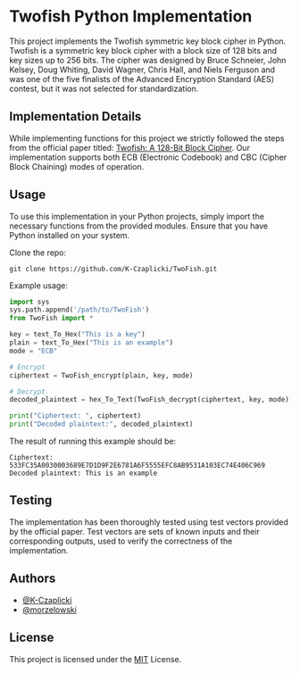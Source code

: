 # Twofish Python Implementation

This project implements the Twofish symmetric key block cipher in Python. Twofish is a symmetric key block cipher with a block size of 128 bits and key sizes up to 256 bits. The cipher was designed by Bruce Schneier, John Kelsey, Doug Whiting, David Wagner, Chris Hall, and Niels Ferguson and was one of the five finalists of the Advanced Encryption Standard (AES) contest, but it was not selected for standardization.

## Implementation Details

While implementing functions for this project we strictly followed the steps from the official paper titled: [Twofish: A 128-Bit Block Cipher](https://www.researchgate.net/publication/245272403_Twofish_A_128Bit_Block_Cipher). Our implementation supports both ECB (Electronic Codebook) and CBC (Cipher Block Chaining) modes of operation.


## Usage

To use this implementation in your Python projects, simply import the necessary functions from the provided modules. Ensure that you have Python installed on your system.

Clone the repo:
```console
git clone https://github.com/K-Czaplicki/TwoFish.git
```



Example usage:

```python
import sys
sys.path.append('/path/to/TwoFish')
from TwoFish import *

key = text_To_Hex("This is a key")
plain = text_To_Hex("This is an example")
mode = "ECB"

# Encrypt
ciphertext = TwoFish_encrypt(plain, key, mode)

# Decrypt
decoded_plaintext = hex_To_Text(TwoFish_decrypt(ciphertext, key, mode))

print("Ciphertext: ", ciphertext)
print("Decoded plaintext:", decoded_plaintext)
```

The result of running this example should be:
```console
Ciphertext:  533FC35A0030003689E7D1D9F2E6781A6F5555EFC8AB9531A103EC74E406C969
Decoded plaintext: This is an example
```


## Testing

The implementation has been thoroughly tested using test vectors provided by the official paper. Test vectors are sets of known inputs and their corresponding outputs, used to verify the correctness of the implementation.


## Authors

- [@K-Czaplicki](https://github.com/K-Czaplicki)
- [@morzelowski](https://github.com/morzelowski)
## License

This project is licensed under the [MIT](https://choosealicense.com/licenses/mit/) License.
